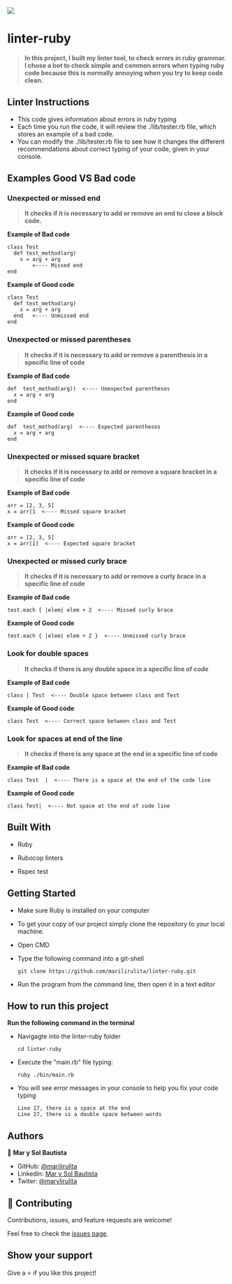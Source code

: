 ![](https://img.shields.io/badge/Microverse-blueviolet)

# linter-ruby

>**In this project, I built my linter tool, to check errors in ruby grammar. I chose a bot to check simple and common errors when typing ruby code because this is normally annoying when you try to keep code clean.**

## Linter Instructions
* This code gives information about errors in ruby typing
* Each time you run the code, it will review the ./lib/tester.rb file, which stores an example of a bad code.
* You can modify the ./lib/tester.rb file to see how it changes the different recommendations about correct typing of your code, given in your console.

## Examples Good VS Bad code

### Unexpected or missed end

>**It checks if it is necessary to add or remove an end to close a block code.**

**Example of Bad code**

    class Test
      def test_method(arg)
        x = arg + arg
            <---- Missed end
    end 

**Example of Good code**

    class Test
      def test_method(arg)
        x = arg + arg
      end   <---- Unmissed end
    end 


### Unexpected or missed parentheses

>**It checks if it is necessary to add or remove a parenthesis in a specific line of code**

**Example of Bad code**

    def  test_method(arg))  <---- Unexpected parentheses
      x = arg + arg   
    end 

**Example of Good code**

    def  test_method(arg)  <---- Expected parentheses
      x = arg + arg   
    end

### Unexpected or missed square bracket

>**It checks if it is necessary to add or remove a square bracket in a specific line of code**

**Example of Bad code**

    arr = [2, 3, 5]  
    x = arr[1  <---- Missed square bracket

**Example of Good code**
  
    arr = [2, 3, 5]  
    x = arr[1]  <---- Expected square bracket


### Unexpected or missed curly brace

>**It checks if it is necessary to add or remove a curly brace in a specific line of code**

**Example of Bad code**

    test.each { |elem| elem + 2  <---- Missed curly brace

**Example of Good code**
  
    test.each { |elem| elem + 2 }  <---- Unmissed curly brace


### Look for double spaces

>**It checks if there is any double space in a specific line of code**

**Example of Bad code**

    class | Test  <---- Double space between class and Test


**Example of Good code**

    class Test  <---- Correct space between class and Test

### Look for spaces at end of the line

>**It checks if there is any space at the end in a specific line of code**

**Example of Bad code**

    class Test  |  <---- There is a space at the end of the code line


**Example of Good code**

    class Test|  <---- Not space at the end of code line


## Built With

- Ruby
 
- Rubocop linters

- Rspec test

## Getting Started

- Make sure Ruby is installed on your computer

- To get your copy of our project simply clone the repository to your local machine.

- Open CMD

- Type the following command into a git-shell
  ```
  git clone https://github.com/marilirulita/linter-ruby.git
  ```
- Run the program from the command line, then open it in a text editor

## How to run this project

**Run the following command in the terminal**

- Navigagte into the linter-ruby folder
  ```
  cd linter-ruby
  ```
- Execute the "main.rb" file typing:
  ```
  ruby ./bin/main.rb
  ```
- You will see error messages in your console to help you fix your code typing
  ```
  Line 17, there is a space at the end
  Line 27, there is a double space between words
  ```

## Authors

👤 **Mar y Sol Bautista**

- GitHub: [@marilirulita](https://github.com/marilirulita)
- Linkedin: [Mar y Sol Bautista](https://www.linkedin.com/in/mar-y-sol-bautista-alvarez-5a6894151/)
- Twiter: [@marylirulita](https://twitter.com/marylirulita)

## 🤝 Contributing

Contributions, issues, and feature requests are welcome!

Feel free to check the [issues page](https://github.com/marilirulita/linter-ruby/issues).

## Show your support

Give a ⭐️ if you like this project!